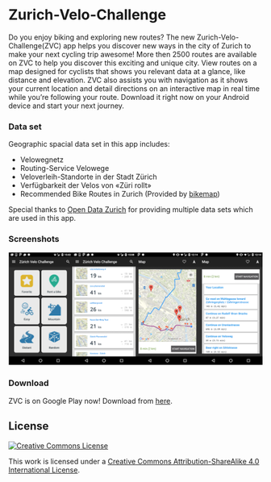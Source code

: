 # Zurich-Velo-Challenge

Do you enjoy biking and exploring new routes? The new Zurich-Velo-Challenge(ZVC) app helps you discover new ways in the city of Zurich to make your next cycling trip awesome! More then 2500 routes are available on ZVC to help you discover this exciting and unique city. View routes on a map designed for cyclists that shows you relevant data at a glance, like distance and elevation. ZVC also assists you with navigation as it shows your current location and detail directions on an interactive map in real time while you’re following your route. Download it right now on your Android device and start your next journey.

### Data set

Geographic spacial data set in this app includes:

* Velowegnetz
* Routing-Service Velowege
* Veloverleih-Standorte in der Stadt Zürich
* Verfügbarkeit der Velos von «Züri rollt»
* Recommended Bike Routes in Zurich (Provided by [bikemap](bikemap.net))

Special thanks to [Open Data Zurich](https://data.stadt-zuerich.ch/) for providing multiple data sets which are used in this app.

### Screenshots

![Overview](screenshots/overview.png "over view")

### Download

ZVC is on Google Play now! Download from [here](https://play.google.com/store/apps/details?id=ch.ethz.gis.velotemplate).

## License

[![Creative Commons License](https://i.creativecommons.org/l/by-sa/4.0/88x31.png)](http://creativecommons.org/licenses/by-sa/4.0/)

This work is licensed under a [Creative Commons Attribution-ShareAlike 4.0 International License](http://creativecommons.org/licenses/by-sa/4.0/).
